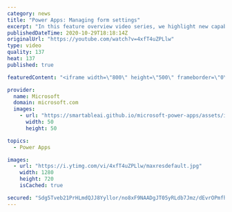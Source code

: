 ```yaml
---
category: news
title: "Power Apps: Managing form settings"
excerpt: "In this feature overview video series, we highlight new capabilities included in the latest update to Microsoft Power Apps.  Improvements to Microsoft Power Apps for managing form settings and events allow users to set various features on a form in the new modern designer.   Get the most out of Power"
publishedDateTime: 2020-10-29T18:18:14Z
originalUrl: "https://youtube.com/watch?v=4xfT4uZPLlw"
type: video
quality: 137
heat: 137
published: true

featuredContent: "<iframe width=\"800\" height=\"500\" frameborder=\"0\" src=\"https://www.youtube.com/embed/4xfT4uZPLlw\" allow=\"accelerometer; autoplay; encrypted-media; gyroscope; picture-in-picture\" allowfullscreen></iframe>"

provider:
  name: Microsoft
  domain: microsoft.com
  images:
    - url: "https://smartableai.github.io/microsoft-power-apps/assets/images/organizations/microsoft.com-50x50.jpg"
      width: 50
      height: 50

topics:
  - Power Apps

images:
  - url: "https://i.ytimg.com/vi/4xfT4uZPLlw/maxresdefault.jpg"
    width: 1280
    height: 720
    isCached: true

secured: "Sdg5Tveb21PrHLmdQJJ8Yyllor/no8xF9NAADgJT05yRLdb7Jmz/dEvrOPmfhZ1AFnKESMPdBHQ2zJXa7IOkI5nG1VXHa+R4kRfGTZDReH7GwganWawz9LSUBE6PLfPYwn54PyWO/5XlY/mejI84MPGZbBfDs8V8S52RpHGpH95jnrE+KPtoX4yK6Pk8YakSV442LGomklyhigqdefWrKuF6VlQV3NC7+PQNXSnUskCbKQME1PP930K4r4afKIya2tFw5LaXJwJGmcVQTFmIFdUTxzPB3N0BA99GUc/hUJqqR0jlvJFBph1KSxQPs4+yu20lZZAM9Vy+iKx1gs4eMyxGtKcf0ECrTqONjRqcC2dHWgBi9Sg4lIXJTZRnMglwRBNCHk7kRCe9m95PTPXqHeAfHrXbFskoPlsap8EUV3Tmrc1Ok5CcSrgvgqhOEg9e;NKP3IdT114DqJZMVvaU3Xw=="
---
```



